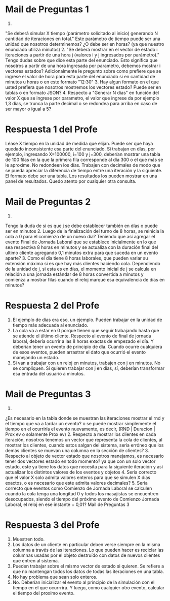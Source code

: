 # Mail de Preguntas 1
1.
"Se deberá simular X tiempo (parámetro solicitado al inicio) generando N cantidad de
iteraciones en total."
Este parámetro de tiempo puede ser una unidad que nosotros determinemos? ¿O debe ser en horas? (ya que nuestro enunciado utiliza minutos)
2. 
"Se deberá mostrar en el vector de estado i iteraciones a partir de una hora j (valores i y j
ingresados por parámetro)."
Tengo dudas sobre que dice esta parte del enunciado. Esto significa que nosotros a partir de una hora  ingresada por parametro, debemos mostrar i vectores estados?
Adicionalmente le pregunto sobre como prefiere que se ingrese el valor de hora para esta parte del enunciado si en cantidad de minutos u horas o en este formato "12:30"
3.
Hay algun formato en el que usted prefiera que nosotros mostremos los vectores estado? Puede ser en tablas o en formato JSON?
4.
Respecto a "Generar N días" en función del valor X que se ingrese por parametro, el valor que ingrese da por ejemplo 1,3 días, se trunca la parte decimal o se redondea para arriba en caso de ser mayor o igual a 5?
# Respuesta 1 del Profe
Léase X tiempo en la unidad de medida que elijan. Puede ser que haya quedado inconsistente esa parte del enunciado.
Si trabajan en días, por ejemplo, ingresando X=100000, i=100 y j=300, deberían mostrar una tabla de 100 filas en la que la primera fila corresponde al día 300 o el que más se le aproxime.
No redondeen los días. Trabajen con decimales de modo que se pueda apreciar la diferencia de tiempo entre una iteración y la siguiente.
El formato debe ser una tabla. Los resultados los pueden mostrar en una panel de resultados.
Quedo atento por cualquier otra consulta.

# Mail de Preguntas 2
1.
Tengo la duda de si es que j se debe establecer también en días o puede ser en minutos
2.
Luego de la finalización del turno de 8 horas, se reinicia la cola a 0 para el comienzo de un nuevo día? Teniendo que así agregar el evento Final de Jornada Laboral que se establece inicialmente en lo que sea respectiva 8 horas en minutos y se actualiza con la duración final del ultimo cliente agregando 0,1 minutos extra para que suceda en un evento aparte?
3. 
Como el día tiene 8 horas laborales, que pueden variar su extensión máxima si es que hay más clientes haciendo cola. Dependiendo de la unidad de j, si esta es en días, el momento inicial de j se calcula en relación a una jornada estándar de 8 horas convertida a minutos y comienza a  mostrar filas cuando el reloj marque esa equivalencia de días en minutos?

# Respuesta 2 del Profe
1) El ejemplo de días era eso, un ejemplo. Pueden trabajar en la unidad de tiempo más adecuada al enunciado.
2) La cola va a estar en 0 porque tienen que seguir trabajando hasta que se atiende el último cliente. Respecto al evento de final de jornada laboral, debería ocurrir a las 8 horas exactas de empezado el día. Y deberían tener un evento de principio de día. Cuando ocurre cualquiera de esos eventos, pueden arrastrar el dato que ocurrió el evento manejando un estado.
3) Si van a trabajar con un reloj en minutos, trabajen con j en minutos. No se compliquen. Si quieren trabajar con j en días, sí, deberían transformar esa entrada del usuario a minutos.

# Mail de Preguntas 3
1.
¿Es necesario en la tabla donde se muestran las iteraciones mostrar el rnd y el tiempo que va a tardar un evento? o se puede mostrar simplemente el tiempo en el ocurriría el evento nuevamente, es decir, (RND | Duracion | Prox ev o solamente Prox ev)
2.
Respecto a mostrar los clientes en cada iteración, nosotros tenemos un vector que representa la cola de clientes, al mostrar los clientes, cuando estos salgan del sistema, sería erróneo que los demás clientes se muevan una columna en la sección de clientes?
3.
Respecto al objeto de vector estado que nosotros manejamos, es necesario tener dos vectores estado en todo momento? ya que con un solo vector estado, este ya tiene los datos que necesita para la siguiente iteración y así actualizar los distintos valores de los eventos y objetos
4.
Seria correcto que el valor X solo admita valores enteros para que se simulen X días exactos, o es necesario que este admita valores decimales?
5.
Seria correcto que eventos como Comienzo de Jornada Laboral se calculen cuando la cola tenga una longitud 0 y todos los masajistas se encuentren desocupados, siendo el tiempo del próximo evento de Comienzo Jornada Laboral, el reloj en ese instante + 0,01? Mail de Preguntas 3

# Respuesta 3 del Profe
1) Muestren todo.
2) Los datos de un cliente en particular deben verse siempre en la misma columna a través de las iteraciones. Lo que pueden hacer es reciclar las columnas usadas por el objeto destruído con datos de nuevos clientes que entren al sistema.
3) Pueden trabajar sobre el mismo vector de estado si quieren. Se refiere a que no mantengan todos los datos de todas las iteraciones en una tabla.
4) No hay problema que sean solo enteros.
5) No. Deberían inicializar el evento al principio de la simulación con el tiempo en el que ocurrrirá. Y luego, como cualquier otro evento, calcular el tiempo del proxímo evento.
